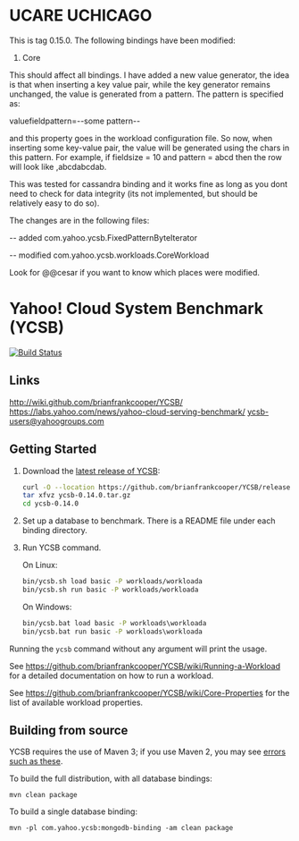 <!--
Copyright (c) 2010 Yahoo! Inc., 2012 - 2016 YCSB contributors.
All rights reserved.

Licensed under the Apache License, Version 2.0 (the "License"); you
may not use this file except in compliance with the License. You
may obtain a copy of the License at

http://www.apache.org/licenses/LICENSE-2.0

Unless required by applicable law or agreed to in writing, software
distributed under the License is distributed on an "AS IS" BASIS,
WITHOUT WARRANTIES OR CONDITIONS OF ANY KIND, either express or
implied. See the License for the specific language governing
permissions and limitations under the License. See accompanying
LICENSE file.
-->

UCARE UCHICAGO
====================================
This is tag 0.15.0. The following bindings have been modified:

1. Core

This should affect all bindings. I have added a new value generator, the idea is that when inserting a key value pair, while the key generator remains unchanged, the value is generated from a pattern. The pattern is specified as:

valuefieldpattern=--some pattern--
  
and this property goes in the workload configuration file. So now, when inserting some key-value pair, the value will be generated using the chars in this pattern. For example, if fieldsize = 10 and pattern = abcd then the row will look like <id>,abcdabcdab.
  
This was tested for cassandra binding and it works fine as long as you dont need to check for data integrity (its not implemented, but should be relatively easy to do so).

The changes are in the following files:

 -- added com.yahoo.ycsb.FixedPatternByteIterator
 
 -- modified com.yahoo.ycsb.workloads.CoreWorkload

Look for @@cesar if you want to know which places were modified.







Yahoo! Cloud System Benchmark (YCSB)
====================================
[![Build Status](https://travis-ci.org/brianfrankcooper/YCSB.png?branch=master)](https://travis-ci.org/brianfrankcooper/YCSB)

Links
-----
http://wiki.github.com/brianfrankcooper/YCSB/  
https://labs.yahoo.com/news/yahoo-cloud-serving-benchmark/
ycsb-users@yahoogroups.com  

Getting Started
---------------

1. Download the [latest release of YCSB](https://github.com/brianfrankcooper/YCSB/releases/latest):

    ```sh
    curl -O --location https://github.com/brianfrankcooper/YCSB/releases/download/0.14.0/ycsb-0.14.0.tar.gz
    tar xfvz ycsb-0.14.0.tar.gz
    cd ycsb-0.14.0
    ```
    
2. Set up a database to benchmark. There is a README file under each binding 
   directory.

3. Run YCSB command. 

    On Linux:
    ```sh
    bin/ycsb.sh load basic -P workloads/workloada
    bin/ycsb.sh run basic -P workloads/workloada
    ```

    On Windows:
    ```bat
    bin/ycsb.bat load basic -P workloads\workloada
    bin/ycsb.bat run basic -P workloads\workloada
    ```

  Running the `ycsb` command without any argument will print the usage. 
   
  See https://github.com/brianfrankcooper/YCSB/wiki/Running-a-Workload
  for a detailed documentation on how to run a workload.

  See https://github.com/brianfrankcooper/YCSB/wiki/Core-Properties for 
  the list of available workload properties.

Building from source
--------------------

YCSB requires the use of Maven 3; if you use Maven 2, you may see [errors
such as these](https://github.com/brianfrankcooper/YCSB/issues/406).

To build the full distribution, with all database bindings:

    mvn clean package

To build a single database binding:

    mvn -pl com.yahoo.ycsb:mongodb-binding -am clean package
